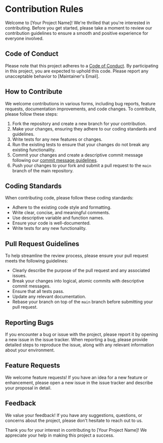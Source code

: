 # Contribution Rules

Welcome to [Your Project Name]! We're thrilled that you're interested in contributing. Before you get started, please take a moment to review our contribution guidelines to ensure a smooth and positive experience for everyone involved.

## Code of Conduct

Please note that this project adheres to a [Code of Conduct](./CODE_OF_CONDUCT.md). By participating in this project, you are expected to uphold this code. Please report any unacceptable behavior to [Maintainer's Email].

## How to Contribute

We welcome contributions in various forms, including bug reports, feature requests, documentation improvements, and code changes. To contribute, please follow these steps:

1. Fork the repository and create a new branch for your contribution.
2. Make your changes, ensuring they adhere to our coding standards and guidelines.
3. Write tests for any new features or changes.
4. Run the existing tests to ensure that your changes do not break any existing functionality.
5. Commit your changes and create a descriptive commit message following our [commit message guidelines](./CONTRIBUTING.md).
6. Push your changes to your fork and submit a pull request to the `main` branch of the main repository.

## Coding Standards

When contributing code, please follow these coding standards:

- Adhere to the existing code style and formatting.
- Write clear, concise, and meaningful comments.
- Use descriptive variable and function names.
- Ensure your code is well-documented.
- Write tests for any new functionality.

## Pull Request Guidelines

To help streamline the review process, please ensure your pull request meets the following guidelines:

- Clearly describe the purpose of the pull request and any associated issues.
- Break your changes into logical, atomic commits with descriptive commit messages.
- Ensure that all tests pass.
- Update any relevant documentation.
- Rebase your branch on top of the `main` branch before submitting your pull request.

## Reporting Bugs

If you encounter a bug or issue with the project, please report it by opening a new issue in the issue tracker. When reporting a bug, please provide detailed steps to reproduce the issue, along with any relevant information about your environment.

## Feature Requests

We welcome feature requests! If you have an idea for a new feature or enhancement, please open a new issue in the issue tracker and describe your proposal in detail.

## Feedback

We value your feedback! If you have any suggestions, questions, or concerns about the project, please don't hesitate to reach out to us.

Thank you for your interest in contributing to [Your Project Name]! We appreciate your help in making this project a success.

